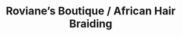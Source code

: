 ---
title: "Roviane’s Boutique / African Hair Braiding"
url: /hurst/rovianes-boutique-african-hair-braiding/
shop: beauty
---